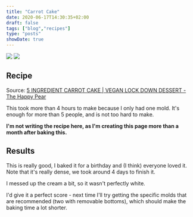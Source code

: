 ```yaml
---
title: "Carrot Cake"
date: 2020-06-17T14:30:35+02:00
draft: false
tags: ["blog","recipes"]
type: "posts"
showDate: true
---
```


[![](/assets/minified/IMG_2332.jpg)](/assets/IMG_2332.jpg)
[![](/assets/minified/IMG_2319.jpg)](/assets/IMG_2319.jpg)

## Recipe

Source: [5 INGREDIENT CARROT CAKE | VEGAN LOCK DOWN DESSERT -  The Happy Pear](https://www.youtube.com/watch?v=ayV5ChBUKa4&t=0s)

This took more than 4 hours to make because I only had one mold. It's enough for more than 5 people, and is not too hard to make.

**I'm not writing the recipe here, as I'm creating this page more than a month after baking this.**

## Results

This is really good, I baked it for a birthday and (I think) everyone loved it. Note that it's really dense, we took around 4 days to finish it.

I messed up the cream a bit, so it wasn't perfectly white.

I'd give it a perfect score - next time I'll try getting the specific molds that are recommended (two with removable bottoms), which should make the baking time a lot shorter.
